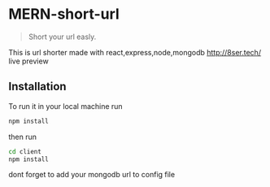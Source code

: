 # MERN-short-url
> Short your url easly.



This is url shorter made with react,express,node,mongodb
http://8ser.tech/
live preview

## Installation

To run it in your local machine run 

```sh
npm install
```
then run

```sh
cd client
npm install
```

dont forget to add your mongodb url to config file
